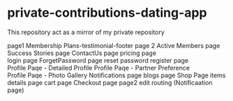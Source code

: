 # private-contributions-dating-app

This repository act as a mirror of my private repository
 
page1 Membership Plans-testimonial-footer 
page 2
Active Members page
Success Stories page 
ContactUs page
pricing page  
login page 
ForgetPassword page
reset password
register page  
Profile Paqe - Detailed Profile
Profile Paqe - Partner Preference   
Profile Paqe - Photo Gallery
Notifications page
blogs page
Shop Page 
items details page
cart page
Checkout page 
page2 edit 
routing (Notificaation page)    
 
